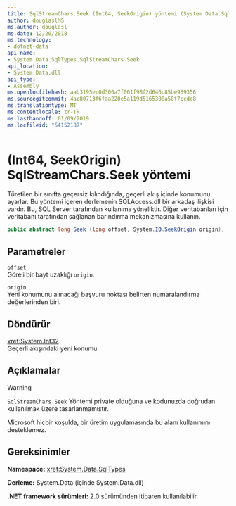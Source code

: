 ```yaml
---
title: SqlStreamChars.Seek (Int64, SeekOrigin) yöntemi (System.Data.SqlTypes)
author: douglaslMS
ms.author: douglasl
ms.date: 12/20/2018
ms.technology:
- dotnet-data
api_name:
- System.Data.SqlTypes.SqlStreamChars.Seek
api_location:
- System.Data.dll
api_type:
- Assembly
ms.openlocfilehash: aab3195ec0d300a7f001f98f2d646c85be939356
ms.sourcegitcommit: 4ac80713f6faa220e5a119d5165308a58f7ccdc8
ms.translationtype: MT
ms.contentlocale: tr-TR
ms.lasthandoff: 01/09/2019
ms.locfileid: "54152187"
---
```

# <a name="sqlstreamcharsseekint64-seekorigin-method"></a>(Int64, SeekOrigin) SqlStreamChars.Seek yöntemi

Türetilen bir sınıfta geçersiz kılındığında, geçerli akış içinde konumunu ayarlar. Bu yöntemi içeren derlemenin SQLAccess.dll bir arkadaş ilişkisi vardır. Bu, SQL Server tarafından kullanıma yöneliktir. Diğer veritabanları için veritabanı tarafından sağlanan barındırma mekanizmasına kullanın.

```csharp
public abstract long Seek (long offset, System.IO.SeekOrigin origin);
```

## <a name="parameters"></a>Parametreler

`offset`\
Göreli bir bayt uzaklığı `origin`.

`origin`\
Yeni konumunu alınacağı başvuru noktası belirten numaralandırma değerlerinden biri.

## <a name="returns"></a>Döndürür

<xref:System.Int32>\
Geçerli akışındaki yeni konumu.

## <a name="remarks"></a>Açıklamalar

> [!WARNING]
> `SqlStreamChars.Seek` Yöntemi private olduğuna ve kodunuzda doğrudan kullanılmak üzere tasarlanmamıştır.
>
> Microsoft hiçbir koşulda, bir üretim uygulamasında bu alanı kullanımını desteklemez.

## <a name="requirements"></a>Gereksinimler

**Namespace:** <xref:System.Data.SqlTypes>

**Derleme:** System.Data (içinde System.Data.dll)

**.NET framework sürümleri:** 2.0 sürümünden itibaren kullanılabilir.